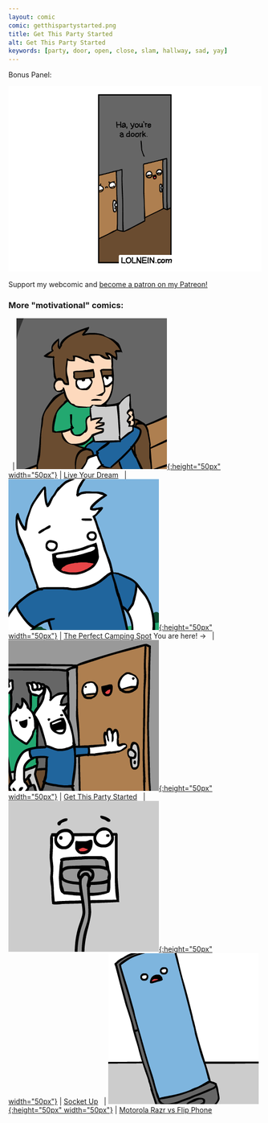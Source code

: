 ```yaml
---
layout: comic
comic: getthispartystarted.png
title: Get This Party Started
alt: Get This Party Started
keywords: [party, door, open, close, slam, hallway, sad, yay]
---
```


Bonus Panel:

![Get This Party Started Bonus](/images/getthispartystarted_bonus.png)


Support my webcomic and [become a patron on my Patreon!](https://www.patreon.com/lolnein)


### More "motivational" comics:

&nbsp; | [![Live Your Dream](/thumbs/liveyourdream.png){:height="50px" width="50px"}](https://lolnein.com/2018/09/14/liveyourdream/) | [Live Your Dream](https://lolnein.com/2018/09/14/liveyourdream/)
&nbsp; | [![The Perfect Camping Spot](/thumbs/theperfectcampingspot.png){:height="50px" width="50px"}](https://lolnein.com/2019/09/04/theperfectcampingspot/) | [The Perfect Camping Spot](https://lolnein.com/2019/09/04/theperfectcampingspot/)
You are here! -> &nbsp; | [![Get This Party Started](/thumbs/getthispartystarted.png){:height="50px" width="50px"}](https://lolnein.com/2019/09/30/getthispartystarted/) | [Get This Party Started](https://lolnein.com/2019/09/30/getthispartystarted/)
&nbsp; | [![Socket Up](/thumbs/socketup.png){:height="50px" width="50px"}](https://lolnein.com/2020/03/04/socketup/) | [Socket Up](https://lolnein.com/2020/03/04/socketup/)
&nbsp; | [![Motorola Razr vs Flip Phone](/thumbs/motorolarazrvsflipphone.png){:height="50px" width="50px"}](https://lolnein.com/2019/11/16/motorolarazrvsflipphone/) | [Motorola Razr vs Flip Phone](https://lolnein.com/2019/11/16/motorolarazrvsflipphone/)
